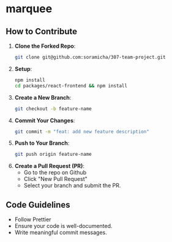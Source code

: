 # marquee

## How to Contribute
1. **Clone the Forked Repo**:  
    ```sh
    git clone git@github.com:soramicha/307-team-project.git

2. **Setup**:
    ```sh
    npm install
    cd packages/react-frontend && npm install

3. **Create a New Branch**:
    ```sh
    git checkout -b feature-name

4. **Commit Your Changes**:
    ```sh
    git commit -m "feat: add new feature description"

5. **Push to Your Branch**:
    ```sh
    git push origin feature-name

6. **Create a Pull Request (PR)**:
    - Go to the repo on Github
    - Click "New Pull Request"
    - Select your branch and submit the PR.

## Code Guidelines
- Follow Prettier
- Ensure your code is well-documented.
- Write meaningful commit messages.